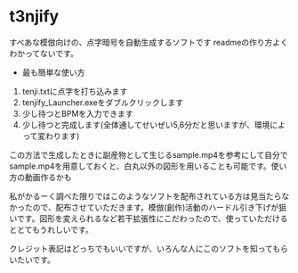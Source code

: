 # t3njify
すべあな模倣向けの、点字暗号を自動生成するソフトです
readmeの作り方よくわかってないです。

- 最も簡単な使い方
1. tenji.txtに点字を打ち込みます
2. tenjify_Launcher.exeをダブルクリックします
3. 少し待つとBPMを入力できます
4. 少し待つと完成します(全体通してせいぜい5,6分だと思いますが、環境によって変わります)

この方法で生成したときに副産物として生じるsample.mp4を参考にして自分でsample.mp4を用意しておくと、白丸以外の図形を用いることも可能です。使い方の動画作るかも

私がかるーく調べた限りではこのようなソフトを配布されている方は見当たらなかったので、配布させていただきます。模倣(創作)活動のハードル引き下げが狙いです。図形を変えられるなど若干拡張性にこだわったので、使っていただけるととてもうれしいです。

クレジット表記はどっちでもいいですが、いろんな人にこのソフトを知ってもらいたいです。
